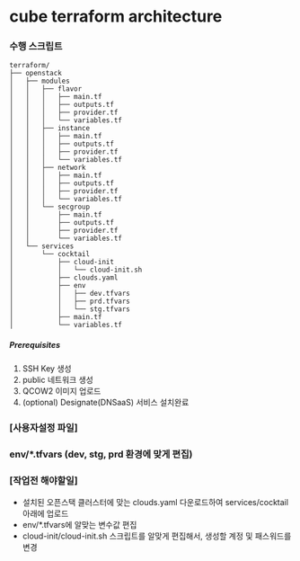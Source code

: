 # cube terraform architecture

### **수행 스크립트**  
```
terraform/
├── openstack
│   ├── modules
│   │   ├── flavor
│   │   │   ├── main.tf
│   │   │   ├── outputs.tf
│   │   │   ├── provider.tf
│   │   │   └── variables.tf
│   │   ├── instance
│   │   │   ├── main.tf
│   │   │   ├── outputs.tf
│   │   │   ├── provider.tf
│   │   │   └── variables.tf
│   │   ├── network
│   │   │   ├── main.tf
│   │   │   ├── outputs.tf
│   │   │   ├── provider.tf
│   │   │   └── variables.tf
│   │   └── secgroup
│   │       ├── main.tf
│   │       ├── outputs.tf
│   │       ├── provider.tf
│   │       └── variables.tf
│   └── services
│       └── cocktail
│           ├── cloud-init
│           │   └── cloud-init.sh
│           ├── clouds.yaml
│           ├── env
│           │   ├── dev.tfvars
│           │   ├── prd.tfvars
│           │   └── stg.tfvars
│           ├── main.tf
│           └── variables.tf
```
  
##### Prerequisites

1. SSH Key 생성
2. public 네트워크 생성
3. QCOW2 이미지 업로드
4. (optional) Designate(DNSaaS) 서비스 설치완료


### [사용자설정 파일]

### env/*.tfvars (dev, stg, prd 환경에 맞게 편집)


### [작업전 해야할일]

- 설치된 오픈스택 클러스터에 맞는 clouds.yaml 다운로드하여 services/cocktail 아래에 업로드
- env/*.tfvars에 알맞는 변수값 편집
- cloud-init/cloud-init.sh 스크립트를 알맞게 편집해서, 생성할 계정 및 패스워드를 변경
